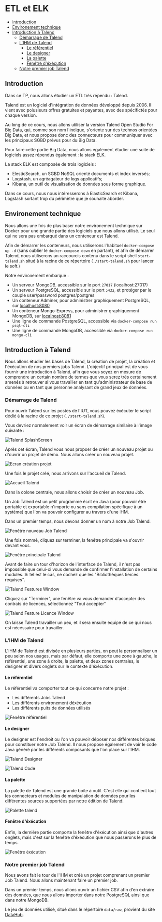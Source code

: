 ETL et ELK
==========

<!-- START doctoc generated TOC please keep comment here to allow auto update -->
<!-- DON'T EDIT THIS SECTION, INSTEAD RE-RUN doctoc TO UPDATE -->


- [Introduction](#introduction)
- [Environement technique](#environement-technique)
- [Introduction à Talend](#introduction-%C3%A0-talend)
  - [Démarrage de Talend](#d%C3%A9marrage-de-talend)
  - [L'IHM de Talend](#lihm-de-talend)
    - [Le référentiel](#le-r%C3%A9f%C3%A9rentiel)
    - [Le designer](#le-designer)
    - [La palette](#la-palette)
    - [Fenêtre d'éxécution](#fen%C3%AAtre-d%C3%A9x%C3%A9cution)
  - [Notre premier job Talend](#notre-premier-job-talend)

<!-- END doctoc generated TOC please keep comment here to allow auto update -->

Introduction
------------

Dans ce TP, nous allons étudier un ETL très répendu : Talend.

Talend est un logiciel d'intégration de données développé depuis 2006. Il vient avec polusieurs offres gratuites et payantes, avec des spécifictés pour chaque version.

Au long de ce cours, nous allons utiliser la version Talend Open Studio For Big Data, qui, comme son nom l'indique, s'oriente sur des technos orientées Big Data, et nous propose donc des connecteurs pour communiquer avec les principaux SGBD prévus pour du Big Data.

Pour faire cette partie Big Data, nous allons également étudier une suite de logiciels assez répendus également : la stack ELK.

La stack ELK est composée de trois logiciels :
- ElesticSearch, un SGBD NoSQL orienté documents et index inversés;
- Logstash, un agréagateur de logs applicatifs;
- Kibana, un outil de visualisation de données sous forme graphique.

Dans ce cours, nous nous intéresserons à ElasticSearch et Kibana, Logstash sortant trop du périmètre que je souhaite aborder.

Environement technique
----------------------

Nous allons une fois de plus baser notre environement technique sur Docker pour une grande partie des logiciels que nous allons utilisé. Le seul qui ne sera pas embarqué dans un conteneur est Talend.

Afin de démarrer les conteneurs, nous utiliserons l'habituel `docker-compose up -d` (sans oublier le `docker-compose down` en partant), et afin de démarrer Talend, nous utiliserons un raccourcis contenu dans le script shell `start-talend.sh` situé à la racine de ce répertoire (`./start-talend.sh` pour lancer le soft.)

Notre environement embarque :
- Un serveur MongoDB, accessible sur le port `27017` (localhost:27017)
- Un serveur PostgreSQL, accessible sur le port `5432`, et protéger par le couple user/password postgres/postgres
- Un conteneur Adminer, pour administrer graphiquement PostgreSQL, sur [localhost:8080](http://localhost:8080)
- Un conteneur Mongo-Express, pour administrer graphiquement MongoDB, sur [localhost:8081](http://localhost:8081)
- Une ligne de commande PostgreSQL, accessible via `docker-compose run psql-cli`
- Une ligne de commande MongoDB, accessible via `docker-compose run mongo-cli`

Introduction à Talend
---------------------

Nous allons étudier les bases de Talend, la création de projet, la création et l'éxécution de nos premiers jobs Talend. L'objectif principal est de vous fournir une introduction à Talend, afin que vous soyez en mesure de comprendre un certain nombre de termes que vous serez très certainement amenés à retrouver si vous travailler en tant qu'administrateur de base de données ou en tant que personne analysant de grand jeux de données.

### Démarrage de Talend

Pour ouvrir Talend sur les postes de l'IUT, vous pouvez éxécuter le script dédié à la racine de ce projet (`./start-talend.sh`).

Vous devriez normalement voir un écran de démarrage similaire à l'image suivante :

![Talend SplashScreen](images/talend/splashscreen.png)

Après cet écran, Talend vous nous propoer de créer un nouveau projet ou d'ouvrir un projet de démo. Nous allons créer un nouveau projet.

![Ecran création projet](images/talend/new-project.png)

Une fois le projet créé, nous arrivons sur l'accueil de Talend.

![Accueil Talend](images/talend/project-home.png)

Dans la colone centrale, nous allons choisir de créer un nouveau Job.

Un Job Talend est un petit programme écrit en Java (pour pouvoir être portable et exportable n'importe ou sans compilation spécifique à un système) que l'on va pouvoir configurer au travers d'une IHM.

Dans un premier temps, nous devons donner un nom à notre Job Talend.

![Fenêtre nouveau Job Talend](images/talend/new-job.png)

Une fois nommé, cliquez sur terminer, la fenêtre principale va s'ouvrir devant vous.

![Fenêtre principale Talend](images/talend/talend-window.png)

Avant de faire un tour d'horizon de l'interface de Talend, il n'est pas impossible que celui-ci vous demande de confirmer l'installation de certains modules. Si tel est le cas, ne cochez que les "Bibliothèques tierces requises".

![Talend Features Window](images/talend/talend-features-1.png)

Cliquez sur "Terminer", une fenêtre va vous demander d'accepter des contrats de licences, sélectionnez "Tout accepter"

![Talend Feature Licence Window](images/talend/talend-features-2.png)

On laisse Talend travailler un peu, et il sera ensuite équipé de ce qui nous est nécéssaire pour travailler.

### L'IHM de Talend

L'IHM de Talend est divisée en plusieurs parties, on peut la personnaliser un peu selon nos usages, mais par défaut, elle comporte une zone à gauche, le référentiel, une zone à droite, la palette, et deux zones centrales, le designer et divers onglets sur le contexte d'éxécution.

#### Le référentiel

Le référentiel va comporter tout ce qui concerne notre projet :
- Les différents Jobs Talend
- Les différents environement déxécution
- Les différents puits de données utilisés

![Fenêtre référentiel](images/talend/referentiel.png)

#### Le designer

Le designer est l'endroit ou l'on va pouvoir déposer nos différentes briques pour constituer notre Job Talend. Il nous propose également de voir le code Java généré par les différents composants que l'on place sur l'IHM.

![Talend Designer](images/talend/designer.png)

![Talend Code](images/talend/code.png)

#### La palette

La palette de Talend est une grande boite à outil. C'est elle qui contient tout les connecteurs et modules de manipulation de données pour les différentes sources supportées par notre édition de Talend.

![Palette talend](images/talend/palette.png)

#### Fenêtre d'éxécution

Enfin, la dernière partie comporte la fenêtre d'éxécution ainsi que d'autres onglets, mais c'est sur la fenêtre d'éxécution que nous passerons le plus de temps.

![Fenêtre éxécution](images/talend/execution.png)

### Notre premier job Talend

Nous avons fait le tour de l'IHM et créé un projet comprenant un premier Job Talend. Nous allons maintenant faire un premier job.

Dans un premier temps, nous allons ouvrir un fichier CSV afin d'en extraire des données, que nous allons importer dans notre PostgreSQL ainsi que dans notre MongoDB.

Le jeu de données utilisé, situé dans le répertoire `data/raw`, provient du site [DataHub](https://datahub.io/world-bank/tx.val.tech.cd).
